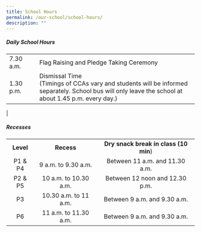 ```yaml
---
title: School Hours
permalink: /our-school/school-hours/
description: ""
---
```

##### Daily School Hours

|  |  | |
|---|---|---|
| 7.30 a.m. | | Flag Raising and Pledge Taking Ceremony |
| 1.30 p.m. | | Dismissal Time <br> (Timings of CCAs vary and students will be informed separately. School bus will only leave the school at about 1.45 p.m. every day.) 
|

##### Recesses

||||
|:---:|:---:|:---:|
| **Level** | **Recess** | **Dry snack break in class (10 min**) |
| P1 & P4 | 9 a.m. to 9.30 a.m. | Between 11 a.m. and 11.30 a.m. |
| P2 & P5 | 10 a.m. to 10.30 a.m. | Between 12 noon and 12.30 p.m. |
|  P3 | 10.30 a.m. to 11 a.m.  | Between 9 a.m. and 9.30 a.m.   |
|  P6 | 11 a.m. to 11.30 a.m.  | Between 9 a.m. and 9.30 a.m.  |
